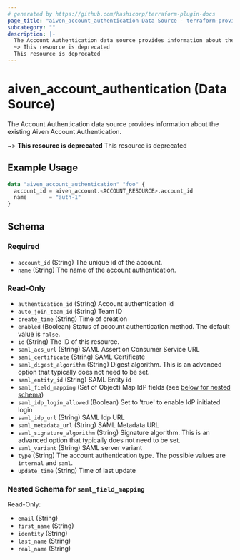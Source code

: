 ```yaml
---
# generated by https://github.com/hashicorp/terraform-plugin-docs
page_title: "aiven_account_authentication Data Source - terraform-provider-aiven"
subcategory: ""
description: |-
  The Account Authentication data source provides information about the existing Aiven Account Authentication.
  ~> This resource is deprecated
  This resource is deprecated
---
```


# aiven_account_authentication (Data Source)

The Account Authentication data source provides information about the existing Aiven Account Authentication.

~> **This resource is deprecated**
This resource is deprecated

## Example Usage

```terraform
data "aiven_account_authentication" "foo" {
  account_id = aiven_account.<ACCOUNT_RESOURCE>.account_id
  name       = "auth-1"
}
```

<!-- schema generated by tfplugindocs -->
## Schema

### Required

- `account_id` (String) The unique id of the account.
- `name` (String) The name of the account authentication.

### Read-Only

- `authentication_id` (String) Account authentication id
- `auto_join_team_id` (String) Team ID
- `create_time` (String) Time of creation
- `enabled` (Boolean) Status of account authentication method. The default value is `false`.
- `id` (String) The ID of this resource.
- `saml_acs_url` (String) SAML Assertion Consumer Service URL
- `saml_certificate` (String) SAML Certificate
- `saml_digest_algorithm` (String) Digest algorithm. This is an advanced option that typically does not need to be set.
- `saml_entity_id` (String) SAML Entity id
- `saml_field_mapping` (Set of Object) Map IdP fields (see [below for nested schema](#nestedatt--saml_field_mapping))
- `saml_idp_login_allowed` (Boolean) Set to 'true' to enable IdP initiated login
- `saml_idp_url` (String) SAML Idp URL
- `saml_metadata_url` (String) SAML Metadata URL
- `saml_signature_algorithm` (String) Signature algorithm. This is an advanced option that typically does not need to be set.
- `saml_variant` (String) SAML server variant
- `type` (String) The account authentication type. The possible values are `internal` and `saml`.
- `update_time` (String) Time of last update

<a id="nestedatt--saml_field_mapping"></a>
### Nested Schema for `saml_field_mapping`

Read-Only:

- `email` (String)
- `first_name` (String)
- `identity` (String)
- `last_name` (String)
- `real_name` (String)
